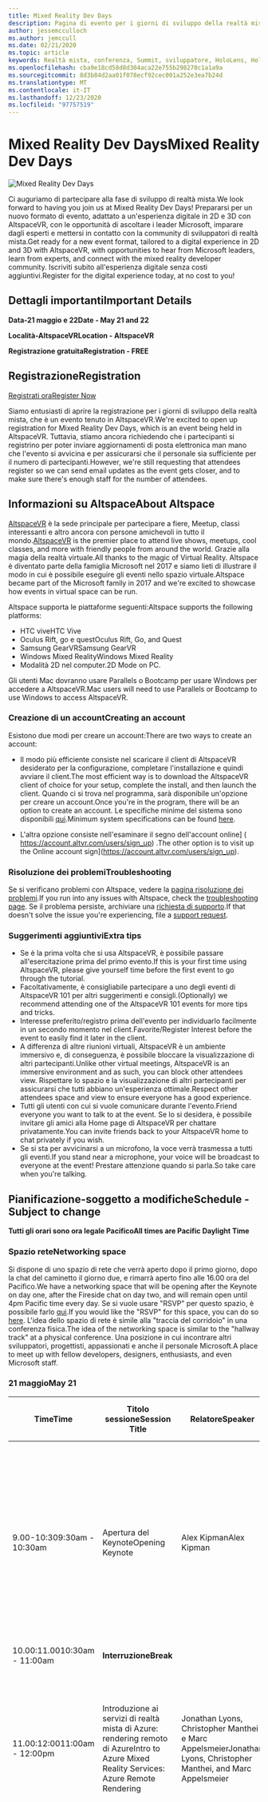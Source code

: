 ```yaml
---
title: Mixed Reality Dev Days
description: Pagina di evento per i giorni di sviluppo della realtà mista
author: jessemcculloch
ms.author: jemccull
ms.date: 02/21/2020
ms.topic: article
keywords: Realtà mista, conferenza, Summit, sviluppatore, HoloLens, HoloLens 2, Kinect
ms.openlocfilehash: cba9e18cd58d8d304aca22e755b298270c1a1a9a
ms.sourcegitcommit: 8d3b84d2aa01f078ecf92cec001a252e3ea7b24d
ms.translationtype: MT
ms.contentlocale: it-IT
ms.lasthandoff: 12/23/2020
ms.locfileid: "97757519"
---
```

# <a name="mixed-reality-dev-days"></a><span data-ttu-id="39ef7-104">Mixed Reality Dev Days</span><span class="sxs-lookup"><span data-stu-id="39ef7-104">Mixed Reality Dev Days</span></span>

![Mixed Reality Dev Days](images/MRDD/MRDevDaysBanner.png)

<span data-ttu-id="39ef7-106">Ci auguriamo di partecipare alla fase di sviluppo di realtà mista.</span><span class="sxs-lookup"><span data-stu-id="39ef7-106">We look forward to having you join us at Mixed Reality Dev Days!</span></span> <span data-ttu-id="39ef7-107">Prepararsi per un nuovo formato di evento, adattato a un'esperienza digitale in 2D e 3D con AltspaceVR, con le opportunità di ascoltare i leader Microsoft, imparare dagli esperti e mettersi in contatto con la community di sviluppatori di realtà mista.</span><span class="sxs-lookup"><span data-stu-id="39ef7-107">Get ready for a new event format, tailored to a digital experience in 2D and 3D with AltspaceVR, with opportunities to hear from Microsoft leaders, learn from experts, and connect with the mixed reality developer community.</span></span> <span data-ttu-id="39ef7-108">Iscriviti subito all'esperienza digitale senza costi aggiuntivi.</span><span class="sxs-lookup"><span data-stu-id="39ef7-108">Register for the digital experience today, at no cost to you!</span></span>

## <a name="important-details"></a><span data-ttu-id="39ef7-109">Dettagli importanti</span><span class="sxs-lookup"><span data-stu-id="39ef7-109">Important Details</span></span>

<span data-ttu-id="39ef7-110">**Data-21 maggio e 22**</span><span class="sxs-lookup"><span data-stu-id="39ef7-110">**Date - May 21 and 22**</span></span>

<span data-ttu-id="39ef7-111">**Località-AltspaceVR**</span><span class="sxs-lookup"><span data-stu-id="39ef7-111">**Location - AltspaceVR**</span></span>

<span data-ttu-id="39ef7-112">**Registrazione gratuita**</span><span class="sxs-lookup"><span data-stu-id="39ef7-112">**Registration - FREE**</span></span>

## <a name="registration"></a><span data-ttu-id="39ef7-113">Registrazione</span><span class="sxs-lookup"><span data-stu-id="39ef7-113">Registration</span></span>

[<span data-ttu-id="39ef7-114">Registrati ora</span><span class="sxs-lookup"><span data-stu-id="39ef7-114">Register Now</span></span>](https://mixedrealityprod.microsoftcrmportals.com/MRDDRegistration/)

<span data-ttu-id="39ef7-115">Siamo entusiasti di aprire la registrazione per i giorni di sviluppo della realtà mista, che è un evento tenuto in AltspaceVR.</span><span class="sxs-lookup"><span data-stu-id="39ef7-115">We're excited to open up registration for Mixed Reality Dev Days, which is an event being held in AltspaceVR.</span></span> <span data-ttu-id="39ef7-116">Tuttavia, stiamo ancora richiedendo che i partecipanti si registrino per poter inviare aggiornamenti di posta elettronica man mano che l'evento si avvicina e per assicurarsi che il personale sia sufficiente per il numero di partecipanti.</span><span class="sxs-lookup"><span data-stu-id="39ef7-116">However, we're still requesting that attendees register so we can send email updates as the event gets closer, and to make sure there's enough staff for the number of attendees.</span></span>

## <a name="about-altspace"></a><span data-ttu-id="39ef7-117">Informazioni su Altspace</span><span class="sxs-lookup"><span data-stu-id="39ef7-117">About Altspace</span></span>

<span data-ttu-id="39ef7-118">[AltspaceVR](https://altvr.com/) è la sede principale per partecipare a fiere, Meetup, classi interessanti e altro ancora con persone amichevoli in tutto il mondo.</span><span class="sxs-lookup"><span data-stu-id="39ef7-118">[AltspaceVR](https://altvr.com/) is the premier place to attend live shows, meetups, cool classes, and more with friendly people from around the world.</span></span> <span data-ttu-id="39ef7-119">Grazie alla magia della realtà virtuale.</span><span class="sxs-lookup"><span data-stu-id="39ef7-119">All thanks to the magic of Virtual Reality.</span></span>  <span data-ttu-id="39ef7-120">Altspace è diventato parte della famiglia Microsoft nel 2017 e siamo lieti di illustrare il modo in cui è possibile eseguire gli eventi nello spazio virtuale.</span><span class="sxs-lookup"><span data-stu-id="39ef7-120">Altspace became part of the Microsoft family in 2017 and we're excited to showcase how events in virtual space can be run.</span></span>

<span data-ttu-id="39ef7-121">Altspace supporta le piattaforme seguenti:</span><span class="sxs-lookup"><span data-stu-id="39ef7-121">Altspace supports the following platforms:</span></span> 

* <span data-ttu-id="39ef7-122">HTC vive</span><span class="sxs-lookup"><span data-stu-id="39ef7-122">HTC Vive</span></span>
* <span data-ttu-id="39ef7-123">Oculus Rift, go e quest</span><span class="sxs-lookup"><span data-stu-id="39ef7-123">Oculus Rift, Go, and Quest</span></span>
* <span data-ttu-id="39ef7-124">Samsung GearVR</span><span class="sxs-lookup"><span data-stu-id="39ef7-124">Samsung GearVR</span></span>
* <span data-ttu-id="39ef7-125">Windows Mixed Reality</span><span class="sxs-lookup"><span data-stu-id="39ef7-125">Windows Mixed Reality</span></span>
* <span data-ttu-id="39ef7-126">Modalità 2D nel computer.</span><span class="sxs-lookup"><span data-stu-id="39ef7-126">2D Mode on PC.</span></span>  

<span data-ttu-id="39ef7-127">Gli utenti Mac dovranno usare Parallels o Bootcamp per usare Windows per accedere a AltspaceVR.</span><span class="sxs-lookup"><span data-stu-id="39ef7-127">Mac users will need to use Parallels or Bootcamp to use Windows to access AltspaceVR.</span></span>

### <a name="creating-an-account"></a><span data-ttu-id="39ef7-128">Creazione di un account</span><span class="sxs-lookup"><span data-stu-id="39ef7-128">Creating an account</span></span>

<span data-ttu-id="39ef7-129">Esistono due modi per creare un account:</span><span class="sxs-lookup"><span data-stu-id="39ef7-129">There are two ways to create an account:</span></span>

- <span data-ttu-id="39ef7-130">Il modo più efficiente consiste nel scaricare il client di AltspaceVR desiderato per la configurazione, completare l'installazione e quindi avviare il client.</span><span class="sxs-lookup"><span data-stu-id="39ef7-130">The most efficient way is to download the AltspaceVR client of choice for your setup, complete the install, and then launch the client.</span></span> <span data-ttu-id="39ef7-131">Quando ci si trova nel programma, sarà disponibile un'opzione per creare un account.</span><span class="sxs-lookup"><span data-stu-id="39ef7-131">Once you're in the program, there will be an option to create an account.</span></span>  <span data-ttu-id="39ef7-132">Le specifiche minime del sistema sono disponibili [qui](https://help.altvr.com/hc/en-us/articles/115003538414-Minimum-System-Specifications).</span><span class="sxs-lookup"><span data-stu-id="39ef7-132">Minimum system specifications can be found [here](https://help.altvr.com/hc/en-us/articles/115003538414-Minimum-System-Specifications).</span></span>

- <span data-ttu-id="39ef7-133">L'altra opzione consiste nell'esaminare il segno dell'account online] ( https://account.altvr.com/users/sign_up) .</span><span class="sxs-lookup"><span data-stu-id="39ef7-133">The other option is to visit up the Online account sign](https://account.altvr.com/users/sign_up).</span></span>

### <a name="troubleshooting"></a><span data-ttu-id="39ef7-134">Risoluzione dei problemi</span><span class="sxs-lookup"><span data-stu-id="39ef7-134">Troubleshooting</span></span>

<span data-ttu-id="39ef7-135">Se si verificano problemi con Altspace, vedere la [pagina risoluzione dei problemi](https://help.altvr.com/hc/en-us/sections/115000792634-Troubleshooting).</span><span class="sxs-lookup"><span data-stu-id="39ef7-135">If you run into any issues with Altspace, check the [troubleshooting page](https://help.altvr.com/hc/en-us/sections/115000792634-Troubleshooting).</span></span> <span data-ttu-id="39ef7-136">Se il problema persiste, archiviare una [richiesta di supporto](https://help.altvr.com/hc/en-us/requests/new).</span><span class="sxs-lookup"><span data-stu-id="39ef7-136">If that doesn't solve the issue you're experiencing, file a [support request](https://help.altvr.com/hc/en-us/requests/new).</span></span>

### <a name="extra-tips"></a><span data-ttu-id="39ef7-137">Suggerimenti aggiuntivi</span><span class="sxs-lookup"><span data-stu-id="39ef7-137">Extra tips</span></span>

- <span data-ttu-id="39ef7-138">Se è la prima volta che si usa AltspaceVR, è possibile passare all'esercitazione prima del primo evento.</span><span class="sxs-lookup"><span data-stu-id="39ef7-138">If this is your first time using AltspaceVR, please give yourself time before the first event to go through the tutorial.</span></span>
- <span data-ttu-id="39ef7-139">Facoltativamente, è consigliabile partecipare a uno degli eventi di AltspaceVR 101 per altri suggerimenti e consigli.</span><span class="sxs-lookup"><span data-stu-id="39ef7-139">(Optionally) we recommend attending one of the AltspaceVR 101 events for more tips and tricks.</span></span>
- <span data-ttu-id="39ef7-140">Interesse preferito/registro prima dell'evento per individuarlo facilmente in un secondo momento nel client.</span><span class="sxs-lookup"><span data-stu-id="39ef7-140">Favorite/Register Interest before the event to easily find it later in the client.</span></span>
- <span data-ttu-id="39ef7-141">A differenza di altre riunioni virtuali, AltspaceVR è un ambiente immersivo e, di conseguenza, è possibile bloccare la visualizzazione di altri partecipanti.</span><span class="sxs-lookup"><span data-stu-id="39ef7-141">Unlike other virtual meetings, AltspaceVR is an immersive environment and as such, you can block other attendees view.</span></span> <span data-ttu-id="39ef7-142">Rispettare lo spazio e la visualizzazione di altri partecipanti per assicurarsi che tutti abbiano un'esperienza ottimale.</span><span class="sxs-lookup"><span data-stu-id="39ef7-142">Respect other attendees space and view to ensure everyone has a good experience.</span></span>
- <span data-ttu-id="39ef7-143">Tutti gli utenti con cui si vuole comunicare durante l'evento.</span><span class="sxs-lookup"><span data-stu-id="39ef7-143">Friend everyone you want to talk to at the event.</span></span> <span data-ttu-id="39ef7-144">Se lo si desidera, è possibile invitare gli amici alla Home page di AltspaceVR per chattare privatamente.</span><span class="sxs-lookup"><span data-stu-id="39ef7-144">You can invite friends back to your AltspaceVR home to chat privately if you wish.</span></span>
- <span data-ttu-id="39ef7-145">Se si sta per avvicinarsi a un microfono, la voce verrà trasmessa a tutti gli eventi.</span><span class="sxs-lookup"><span data-stu-id="39ef7-145">If you stand near a microphone, your voice will be broadcast to everyone at the event!</span></span> <span data-ttu-id="39ef7-146">Prestare attenzione quando si parla.</span><span class="sxs-lookup"><span data-stu-id="39ef7-146">So take care when you're talking.</span></span>

## <a name="schedule---subject-to-change"></a><span data-ttu-id="39ef7-147">Pianificazione-soggetto a modifiche</span><span class="sxs-lookup"><span data-stu-id="39ef7-147">Schedule - Subject to change</span></span>

<span data-ttu-id="39ef7-148">**Tutti gli orari sono ora legale Pacifico**</span><span class="sxs-lookup"><span data-stu-id="39ef7-148">**All times are Pacific Daylight Time**</span></span> 

### <a name="networking-space"></a><span data-ttu-id="39ef7-149">Spazio rete</span><span class="sxs-lookup"><span data-stu-id="39ef7-149">Networking space</span></span>

<span data-ttu-id="39ef7-150">Si dispone di uno spazio di rete che verrà aperto dopo il primo giorno, dopo la chat del caminetto il giorno due, e rimarrà aperto fino alle 16.00 ora del Pacifico.</span><span class="sxs-lookup"><span data-stu-id="39ef7-150">We have a networking space that will be opening after the Keynote on day one, after the Fireside chat on day two, and will remain open until 4pm Pacific time every day.</span></span> <span data-ttu-id="39ef7-151">Se si vuole usare "RSVP" per questo spazio, è possibile farlo [qui](https://account.altvr.com/events/1472955760198550135).</span><span class="sxs-lookup"><span data-stu-id="39ef7-151">If you would like the "RSVP" for this space, you can do so [here](https://account.altvr.com/events/1472955760198550135).</span></span> <span data-ttu-id="39ef7-152">L'idea dello spazio di rete è simile alla "traccia del corridoio" in una conferenza fisica.</span><span class="sxs-lookup"><span data-stu-id="39ef7-152">The idea of the networking space is similar to the "hallway track" at a physical conference.</span></span>  <span data-ttu-id="39ef7-153">Una posizione in cui incontrare altri sviluppatori, progettisti, appassionati e anche il personale Microsoft.</span><span class="sxs-lookup"><span data-stu-id="39ef7-153">A place to meet up with fellow developers, designers, enthusiasts, and even Microsoft staff.</span></span>

### <a name="may-21"></a><span data-ttu-id="39ef7-154">21 maggio</span><span class="sxs-lookup"><span data-stu-id="39ef7-154">May 21</span></span>
|<span data-ttu-id="39ef7-155">**Time**</span><span class="sxs-lookup"><span data-stu-id="39ef7-155">**Time**</span></span>|<span data-ttu-id="39ef7-156">**Titolo sessione**</span><span class="sxs-lookup"><span data-stu-id="39ef7-156">**Session Title**</span></span>|<span data-ttu-id="39ef7-157">**Relatore**</span><span class="sxs-lookup"><span data-stu-id="39ef7-157">**Speaker**</span></span>|<span data-ttu-id="39ef7-158">**Descrizione**</span><span class="sxs-lookup"><span data-stu-id="39ef7-158">**Description**</span></span>|<span data-ttu-id="39ef7-159">**Collegamento alla pagina di evento**</span><span class="sxs-lookup"><span data-stu-id="39ef7-159">**Link to Event Page**</span></span>|
|---------|---------|---------|---------|---------|
|<span data-ttu-id="39ef7-160">9.00-10:30</span><span class="sxs-lookup"><span data-stu-id="39ef7-160">9:30am - 10:30am</span></span>|<span data-ttu-id="39ef7-161">Apertura del Keynote</span><span class="sxs-lookup"><span data-stu-id="39ef7-161">Opening Keynote</span></span>|<span data-ttu-id="39ef7-162">Alex Kipman</span><span class="sxs-lookup"><span data-stu-id="39ef7-162">Alex Kipman</span></span>|<span data-ttu-id="39ef7-163">Unisciti a noi perché Alex Kipman inizia il primo evento di sviluppo di realtà mista virtuale.</span><span class="sxs-lookup"><span data-stu-id="39ef7-163">Come join us as Alex Kipman starts our first ever virtual Mixed Reality Dev Days event.</span></span> <span data-ttu-id="39ef7-164">Se usi un auricolare VR, ti invitiamo a partecipare a AltspaceVR.</span><span class="sxs-lookup"><span data-stu-id="39ef7-164">If you're using a VR headset, we encourage you to join us in AltspaceVR.</span></span> <span data-ttu-id="39ef7-165">Se stai partecipando da un computer, Guarda la nostra livestream all'indirizzo [https://aka.ms/MRDDKeynote](https://aka.ms/MRDDKeynote)</span><span class="sxs-lookup"><span data-stu-id="39ef7-165">If you're joining from a computer, check out our livestream at [https://aka.ms/MRDDKeynote](https://aka.ms/MRDDKeynote)</span></span>|[<span data-ttu-id="39ef7-166">Pagina RSVP</span><span class="sxs-lookup"><span data-stu-id="39ef7-166">RSVP Page</span></span>](https://account.altvr.com/events/1475172303389065242)|
|<span data-ttu-id="39ef7-167">10.00:11.00</span><span class="sxs-lookup"><span data-stu-id="39ef7-167">10:30am - 11:00am</span></span>|<span data-ttu-id="39ef7-168">**Interruzione**</span><span class="sxs-lookup"><span data-stu-id="39ef7-168">**Break**</span></span>||||
|<span data-ttu-id="39ef7-169">11.00:12:00</span><span class="sxs-lookup"><span data-stu-id="39ef7-169">11:00am - 12:00pm</span></span>|<span data-ttu-id="39ef7-170">Introduzione ai servizi di realtà mista di Azure: rendering remoto di Azure</span><span class="sxs-lookup"><span data-stu-id="39ef7-170">Intro to Azure Mixed Reality Services: Azure Remote Rendering</span></span>|<span data-ttu-id="39ef7-171">Jonathan Lyons, Christopher Manthei e Marc Appelsmeier</span><span class="sxs-lookup"><span data-stu-id="39ef7-171">Jonathan Lyons, Christopher Manthei, and Marc Appelsmeier</span></span>|<span data-ttu-id="39ef7-172">Il rendering remoto di Azure è appena entrato nell'anteprima pubblica.</span><span class="sxs-lookup"><span data-stu-id="39ef7-172">Azure Remote Rendering just entered public preview.</span></span>  <span data-ttu-id="39ef7-173">Informazioni su come usare ARR per eseguire il rendering di modelli 3D interattivi con centinaia di milioni di poligoni e trasmetterli a dispositivi come HoloLens 2 in tempo reale.</span><span class="sxs-lookup"><span data-stu-id="39ef7-173">Learn how you can use ARR to render interactive 3D models with hundreds of millions of polygons and stream them to devices like HoloLens 2 in real time.</span></span>|[<span data-ttu-id="39ef7-174">Pagina RSVP</span><span class="sxs-lookup"><span data-stu-id="39ef7-174">RSVP Page</span></span>](https://account.altvr.com/events/1475002657985790153)|
|<span data-ttu-id="39ef7-175">11.00:12:00</span><span class="sxs-lookup"><span data-stu-id="39ef7-175">11:00am - 12:00pm</span></span>|<span data-ttu-id="39ef7-176">Introduzione a Unreal + MRTK per HoloLens 2</span><span class="sxs-lookup"><span data-stu-id="39ef7-176">Intro to Unreal + MRTK for HoloLens 2</span></span>|<span data-ttu-id="39ef7-177">Estate Wu & Luis Valverde</span><span class="sxs-lookup"><span data-stu-id="39ef7-177">Summer Wu & Luis Valverde</span></span>|<span data-ttu-id="39ef7-178">Il supporto di Unreal Engine per HoloLens 2 ha raggiunto lo stato pronto per la produzione con la versione di UE 4,25 nel maggio.</span><span class="sxs-lookup"><span data-stu-id="39ef7-178">Unreal Engine support for HoloLens 2 reached production-ready status with the release of UE 4.25 in May!</span></span> <span data-ttu-id="39ef7-179">Insieme all'UE 4,25, in risposta alla domanda più approfondita degli sviluppatori, dal momento che il supporto HoloLens di Unreal è stato prima fornito in anteprima, il nostro team ha rilasciato il primo componente del Toolkit di realtà misto per Unreal: strumenti UX 0,8.</span><span class="sxs-lookup"><span data-stu-id="39ef7-179">Alongside UE 4.25, in response to the top ask we've been hearing from developers since Unreal's HoloLens support first shipped in preview, our team released the first component of the Mixed Reality Toolkit for Unreal: UX Tools 0.8.</span></span> <span data-ttu-id="39ef7-180">In questo discorso verrà fornita una panoramica delle funzionalità disponibili in Unreal Engine 4 e MRTK per Unreal e come usarle per creare esperienze epiche per HoloLens 2.</span><span class="sxs-lookup"><span data-stu-id="39ef7-180">In this talk, we'll provide an overview of the features provided in Unreal Engine 4 and MRTK for Unreal, and how to use them to build epic experiences for HoloLens 2.</span></span>|[<span data-ttu-id="39ef7-181">Pagina RSVP</span><span class="sxs-lookup"><span data-stu-id="39ef7-181">RSVP Page</span></span>](https://account.altvr.com/events/1475006046102618860)|
|<span data-ttu-id="39ef7-182">11.00:12:00</span><span class="sxs-lookup"><span data-stu-id="39ef7-182">11:00am - 12:00pm</span></span>|<span data-ttu-id="39ef7-183">Introduzione a HoloLens 2 e Unity</span><span class="sxs-lookup"><span data-stu-id="39ef7-183">Getting started with the HoloLens 2 and Unity</span></span>|<span data-ttu-id="39ef7-184">Dan Miller-Unity</span><span class="sxs-lookup"><span data-stu-id="39ef7-184">Dan Miller - Unity</span></span>|<span data-ttu-id="39ef7-185">Informazioni di base sulla configurazione di Unity e sulla compilazione per HoloLens 2.</span><span class="sxs-lookup"><span data-stu-id="39ef7-185">Learn the basics of setting up Unity and building for the HoloLens 2.</span></span> <span data-ttu-id="39ef7-186">In questa presentazione vengono illustrate le procedure consigliate, le funzionalità di base di HoloLens 2 e come aggiungere rapidamente il supporto e l'interattività del controllo della mano con le API di Unity Native</span><span class="sxs-lookup"><span data-stu-id="39ef7-186">This presentation will cover best practices, basic features of the HoloLens 2 and how to quickly add hand tracking support and interactivity with native Unity APIs</span></span>|[<span data-ttu-id="39ef7-187">Pagina RSVP</span><span class="sxs-lookup"><span data-stu-id="39ef7-187">RSVP Page</span></span>](https://account.altvr.com/events/1472992231919977379)|
|<span data-ttu-id="39ef7-188">12.00-1:00</span><span class="sxs-lookup"><span data-stu-id="39ef7-188">12:00pm - 1:00pm</span></span>|<span data-ttu-id="39ef7-189">**Pranzo**</span><span class="sxs-lookup"><span data-stu-id="39ef7-189">**Lunch**</span></span>||||
|<span data-ttu-id="39ef7-190">1: pm-14:00</span><span class="sxs-lookup"><span data-stu-id="39ef7-190">1:00pm - 2:00pm</span></span>|<span data-ttu-id="39ef7-191">Introduzione ai servizi di realtà mista di Azure: ancoraggi spaziali di Azure</span><span class="sxs-lookup"><span data-stu-id="39ef7-191">Intro to Azure Mixed Reality Services: Azure Spatial Anchors</span></span>|<span data-ttu-id="39ef7-192">Il & di "di Vicente" di Vicente Rivera</span><span class="sxs-lookup"><span data-stu-id="39ef7-192">Archana Iyer & Vicente Rivera</span></span>|<span data-ttu-id="39ef7-193">Panoramica di Azure Spatial Anchor (ASA) e degli scenari pertinenti.</span><span class="sxs-lookup"><span data-stu-id="39ef7-193">An overview of Azure Spatial Anchors (ASA) and relevant scenarios.</span></span> <span data-ttu-id="39ef7-194">Questo discorso esaminerà le nuove funzionalità sviluppate nel corso dell'anno scorso, con esempi di codice su come usarli.</span><span class="sxs-lookup"><span data-stu-id="39ef7-194">This talk will go over new capabilities developed in the past year, with code samples on how to use them.</span></span> <span data-ttu-id="39ef7-195">Verranno illustrate le procedure consigliate durante la compilazione con ASA e il modo in cui è possibile iniziare a integrarlo nei prodotti.</span><span class="sxs-lookup"><span data-stu-id="39ef7-195">We'll go over best practices while building with ASA and how you can start integrating it into your products.</span></span>|[<span data-ttu-id="39ef7-196">Pagina RSVP</span><span class="sxs-lookup"><span data-stu-id="39ef7-196">RSVP Page</span></span>](https://account.altvr.com/events/1475008244597392161)|
|<span data-ttu-id="39ef7-197">1: pm-14:00</span><span class="sxs-lookup"><span data-stu-id="39ef7-197">1:00pm - 2:00pm</span></span>|<span data-ttu-id="39ef7-198">Introduzione a MRTK-Unity</span><span class="sxs-lookup"><span data-stu-id="39ef7-198">Intro to MRTK-Unity</span></span>|<span data-ttu-id="39ef7-199">Catherine Diaz</span><span class="sxs-lookup"><span data-stu-id="39ef7-199">Catherine Diaz</span></span>|<span data-ttu-id="39ef7-200">La sessione introduttiva a MRTK sarà un'esercitazione su come creare un'app MRTK dall'inizio alla fine.</span><span class="sxs-lookup"><span data-stu-id="39ef7-200">The Introduction to MRTK session will be a tutorial on how to create an MRTK app from start to finish.</span></span>  <span data-ttu-id="39ef7-201">Questo discorso approfondisce i concetti di interazione e Mostra le funzionalità multipiattaforma di MRTK.</span><span class="sxs-lookup"><span data-stu-id="39ef7-201">This talk will go over interaction concepts and show MRTK’s multi-platform capabilities.</span></span>|[<span data-ttu-id="39ef7-202">Pagina RSVP</span><span class="sxs-lookup"><span data-stu-id="39ef7-202">RSVP Page</span></span>](https://account.altvr.com/events/1475010228134085240)|
|<span data-ttu-id="39ef7-203">1: pm-14:00</span><span class="sxs-lookup"><span data-stu-id="39ef7-203">1:00pm - 2:00pm</span></span>|<span data-ttu-id="39ef7-204">Informazioni sull'app Surfaces</span><span class="sxs-lookup"><span data-stu-id="39ef7-204">Learnings from the MR Surfaces App</span></span>|<span data-ttu-id="39ef7-205">Lars Simkins</span><span class="sxs-lookup"><span data-stu-id="39ef7-205">Lars Simkins</span></span>|<span data-ttu-id="39ef7-206">Unisciti ai tecnici che usano l'app MRDL Surfaces per HoloLens 2 perché parlano della storia di progettazione dell'app e delle caratteristiche tecniche.</span><span class="sxs-lookup"><span data-stu-id="39ef7-206">Join the engineers behind the MRDL Surfaces app for HoloLens 2 as they talk about the app’s design story and technical highlights.</span></span>|[<span data-ttu-id="39ef7-207">Pagina RSVP</span><span class="sxs-lookup"><span data-stu-id="39ef7-207">RSVP Page</span></span>](https://account.altvr.com/events/1475013412952998418)|
|<span data-ttu-id="39ef7-208">2: pm-14:00</span><span class="sxs-lookup"><span data-stu-id="39ef7-208">2:00pm - 2:30pm</span></span>|<span data-ttu-id="39ef7-209">**Interruzione**</span><span class="sxs-lookup"><span data-stu-id="39ef7-209">**Break**</span></span>||||
|<span data-ttu-id="39ef7-210">14.30-16.30</span><span class="sxs-lookup"><span data-stu-id="39ef7-210">2:30pm - 3:30pm</span></span>|<span data-ttu-id="39ef7-211">Integrazione di Unity rilevamento del corpo di Azure Kinect</span><span class="sxs-lookup"><span data-stu-id="39ef7-211">Azure Kinect Body Tracking Unity Integration</span></span>|<span data-ttu-id="39ef7-212">Angus Antley</span><span class="sxs-lookup"><span data-stu-id="39ef7-212">Angus Antley</span></span>| <span data-ttu-id="39ef7-213">Informazioni su come guidare i caratteri in Unity usando Azure Kinect Body Tracking SDK.</span><span class="sxs-lookup"><span data-stu-id="39ef7-213">Learn how to drive characters in Unity using the Azure Kinect Body Tracking SDK.</span></span>|[<span data-ttu-id="39ef7-214">Pagina RSVP</span><span class="sxs-lookup"><span data-stu-id="39ef7-214">RSVP Page</span></span>](https://account.altvr.com/events/1475015668867793376)|
|<span data-ttu-id="39ef7-215">14.30-16.30</span><span class="sxs-lookup"><span data-stu-id="39ef7-215">2:30pm - 3:30pm</span></span>|<span data-ttu-id="39ef7-216">Blocchi predefiniti di MRTK</span><span class="sxs-lookup"><span data-stu-id="39ef7-216">MRTK’s UX Building Blocks</span></span>|<span data-ttu-id="39ef7-217">Yoon Park</span><span class="sxs-lookup"><span data-stu-id="39ef7-217">Yoon Park</span></span>|<span data-ttu-id="39ef7-218">Approfondimento sui componenti UX di MRTK che consentono di creare esperienze di realtà miste.</span><span class="sxs-lookup"><span data-stu-id="39ef7-218">Deep dive on the MRTK’s UX components that help you build beautiful mixed reality experiences.</span></span>|[<span data-ttu-id="39ef7-219">Pagina RSVP</span><span class="sxs-lookup"><span data-stu-id="39ef7-219">RSVP Page</span></span>](https://account.altvr.com/events/1475017558024257973)|
|<span data-ttu-id="39ef7-220">14.30-16.30</span><span class="sxs-lookup"><span data-stu-id="39ef7-220">2:30pm - 3:30pm</span></span>|<span data-ttu-id="39ef7-221">Strumenti per le prestazioni di MRTK</span><span class="sxs-lookup"><span data-stu-id="39ef7-221">MRTK Performance Tools</span></span>|<span data-ttu-id="39ef7-222">Eveleigh & David Kline</span><span class="sxs-lookup"><span data-stu-id="39ef7-222">Kurtis Eveleigh & David Kline</span></span>|<span data-ttu-id="39ef7-223">Introduzione agli strumenti per le prestazioni, sia in MRTK che in esterno, e una panoramica dello shader standard MRTK.</span><span class="sxs-lookup"><span data-stu-id="39ef7-223">An introduction to performance tools, both in MRTK and external, and an overview of the MRTK Standard Shader.</span></span>|[<span data-ttu-id="39ef7-224">Pagina RSVP</span><span class="sxs-lookup"><span data-stu-id="39ef7-224">RSVP Page</span></span>](https://account.altvr.com/events/1475019477857861856)|
|<span data-ttu-id="39ef7-225">3: pm-16:00</span><span class="sxs-lookup"><span data-stu-id="39ef7-225">3:30pm - 4:00pm</span></span>|<span data-ttu-id="39ef7-226">**Interruzione**</span><span class="sxs-lookup"><span data-stu-id="39ef7-226">**Break**</span></span>||||
|<span data-ttu-id="39ef7-227">4:00-5:00</span><span class="sxs-lookup"><span data-stu-id="39ef7-227">4:00pm - 5:00pm</span></span>|<span data-ttu-id="39ef7-228">Lo stato della realtà mista, in cui le aziende stanno individuando il successo</span><span class="sxs-lookup"><span data-stu-id="39ef7-228">The State of Mixed Reality--Where Companies are finding Success</span></span>|<span data-ttu-id="39ef7-229">Ori Amiga & Matt Fleckenstein</span><span class="sxs-lookup"><span data-stu-id="39ef7-229">Ori Amiga & Matt Fleckenstein</span></span>|<span data-ttu-id="39ef7-230">L'elaborazione perimetrale con latenza ultra-bassa, abbinata ad intelligenza artificiale e realtà mista, costituisce la base per la nuova generazione di esperienze.</span><span class="sxs-lookup"><span data-stu-id="39ef7-230">Ultra-low latency edge computing, coupled with AI and mixed reality, is the foundation for the next generation of experiences.</span></span> <span data-ttu-id="39ef7-231">Fondendo i mondi digitali e fisici in esperienze di elaborazione diffuse, la realtà mista sta abilitando le possibilità che avremmo potuto sognare solo in precedenza.</span><span class="sxs-lookup"><span data-stu-id="39ef7-231">By blending the digital and the physical worlds into ubiquitous computing experiences, mixed reality is enabling possibilities we could have only dreamed of previously.</span></span> <span data-ttu-id="39ef7-232">In questa sessione, ori e Matt forniranno una conoscenza univoca dell'opportunità di mercato in realtà mista oggi e in futuro.</span><span class="sxs-lookup"><span data-stu-id="39ef7-232">In this session, Ori and Matt will provide unique insight into the mixed reality market opportunity today and in the future.</span></span> <span data-ttu-id="39ef7-233">Esamineranno il modo in cui Microsoft contribuisce alle aziende leader nella produzione, all'assistenza sanitaria e al commercio al dettaglio la potenza della realtà mista per promuovere l'efficienza aziendale e trasformare le esperienze dei clienti e dei dipendenti.</span><span class="sxs-lookup"><span data-stu-id="39ef7-233">They'll highlight how Microsoft is helping leading enterprises in manufacturing, health care, and retail harness the power of mixed reality to drive business efficiency and transform customer and employee experiences.</span></span>|[<span data-ttu-id="39ef7-234">Pagina RSVP</span><span class="sxs-lookup"><span data-stu-id="39ef7-234">RSVP Page</span></span>](https://account.altvr.com/events/1475759753555608230)|
||||||

### <a name="may-22"></a><span data-ttu-id="39ef7-235">22 mag</span><span class="sxs-lookup"><span data-stu-id="39ef7-235">May 22</span></span>
|<span data-ttu-id="39ef7-236">**Time**</span><span class="sxs-lookup"><span data-stu-id="39ef7-236">**Time**</span></span>|<span data-ttu-id="39ef7-237">**Titolo sessione**</span><span class="sxs-lookup"><span data-stu-id="39ef7-237">**Session Title**</span></span>|<span data-ttu-id="39ef7-238">**Relatore**</span><span class="sxs-lookup"><span data-stu-id="39ef7-238">**Speaker**</span></span>|<span data-ttu-id="39ef7-239">**Descrizione**</span><span class="sxs-lookup"><span data-stu-id="39ef7-239">**Description**</span></span>|<span data-ttu-id="39ef7-240">**Collegamento alla pagina di evento**</span><span class="sxs-lookup"><span data-stu-id="39ef7-240">**Link to Event Page**</span></span>|
|---------|---------|---------|---------|---------|
|<span data-ttu-id="39ef7-241">9.00-10:30</span><span class="sxs-lookup"><span data-stu-id="39ef7-241">9:30am - 10:30am</span></span>|<span data-ttu-id="39ef7-242">Chat focolare</span><span class="sxs-lookup"><span data-stu-id="39ef7-242">Fireside Chat</span></span>|<span data-ttu-id="39ef7-243">Alex Kipman & René Schulte</span><span class="sxs-lookup"><span data-stu-id="39ef7-243">Alex Kipman & René Schulte</span></span>|<span data-ttu-id="39ef7-244">Apertura del giorno 2 abbiamo invitato Microsoft MVP, Regional Director e membri della community straordinaria René Schulte per affrontare un incendio e chiacchierare sugli argomenti interessati dalla community.</span><span class="sxs-lookup"><span data-stu-id="39ef7-244">Opening up day two we have invited Microsoft MVP, Regional Director, and community member extraordinaire René Schulte to stand around a fire and chat about the topics the community is interested in.</span></span> <span data-ttu-id="39ef7-245">René ha raccolto domande dalla community per circa una settimana e ci si aspetta che sia un'ottima conversazione.</span><span class="sxs-lookup"><span data-stu-id="39ef7-245">René has been gathering questions from the community for about a week, and we expect it's going to be a great conversation.</span></span>|[<span data-ttu-id="39ef7-246">Pagina RSVP</span><span class="sxs-lookup"><span data-stu-id="39ef7-246">RSVP Page</span></span>](https://account.altvr.com/events/1472969601032651685)|
|<span data-ttu-id="39ef7-247">10.00:11.00</span><span class="sxs-lookup"><span data-stu-id="39ef7-247">10:30am - 11:00am</span></span>|<span data-ttu-id="39ef7-248">**Interruzione**</span><span class="sxs-lookup"><span data-stu-id="39ef7-248">**Break**</span></span>||||
|<span data-ttu-id="39ef7-249">11.00:12:00</span><span class="sxs-lookup"><span data-stu-id="39ef7-249">11:00am - 12:00pm</span></span>|<span data-ttu-id="39ef7-250">Progettazione di esperienze AR/VR con Microsoft Maquette</span><span class="sxs-lookup"><span data-stu-id="39ef7-250">Designing AR/VR experiences using Microsoft Maquette</span></span>|<span data-ttu-id="39ef7-251">Ricardo Acosta</span><span class="sxs-lookup"><span data-stu-id="39ef7-251">Ricardo Acosta</span></span>|<span data-ttu-id="39ef7-252">La progettazione di un'app per telefono o di un sito Web dispone di un flusso di lavoro ben definito.</span><span class="sxs-lookup"><span data-stu-id="39ef7-252">Designing a phone app or a website has a well-defined workflow.</span></span> <span data-ttu-id="39ef7-253">Sfortunatamente, grazie alla sua novità nella progettazione delle esperienze di realtà spaziale, può risultare difficile se si usa lo stesso flusso di lavoro o set di strumenti 2D.</span><span class="sxs-lookup"><span data-stu-id="39ef7-253">Unfortunately, because of its novelty designing spatial reality experiences can be tricky if you use the same 2D workflow or toolset.</span></span> <span data-ttu-id="39ef7-254">Fortunatamente, la nuova app Microsoft Maquette è incentrata sull'assistenza dei progettisti di UX per la progettazione.</span><span class="sxs-lookup"><span data-stu-id="39ef7-254">Luckily, the new Microsoft Maquette app focuses on helping UX designers to design.</span></span>|[<span data-ttu-id="39ef7-255">Pagina RSVP</span><span class="sxs-lookup"><span data-stu-id="39ef7-255">RSVP Page</span></span>](https://account.altvr.com/events/1475022385332618137)|
|<span data-ttu-id="39ef7-256">11.00:12:00</span><span class="sxs-lookup"><span data-stu-id="39ef7-256">11:00am - 12:00pm</span></span>|<span data-ttu-id="39ef7-257">MRTK Unity V2 & Beyond-come il feedback della community ci ha aiutato a migliorare MRTK</span><span class="sxs-lookup"><span data-stu-id="39ef7-257">MRTK Unity v2 & beyond - How community feedback helped us improve MRTK</span></span>|<span data-ttu-id="39ef7-258">Thalhammer Bernadette</span><span class="sxs-lookup"><span data-stu-id="39ef7-258">Bernadette Thalhammer</span></span>|<span data-ttu-id="39ef7-259">Una discussione su come abbiamo migliorato l'esperienza degli sviluppatori nell'ultimo anno ascoltando i commenti della community e in che modo gli sviluppatori possono applicare questi miglioramenti.</span><span class="sxs-lookup"><span data-stu-id="39ef7-259">A talk about how we've improved the developer experience over the last year by listening to feedback from the community and how developers can apply these improvements.</span></span> <span data-ttu-id="39ef7-260">Approfondiremo la documentazione e gli unit test, il nuovo componente manipolatore oggetti, usando la finestra di migrazione ed esplorerà alcuni frammenti di codice relativi alle domande più frequenti della community dev.</span><span class="sxs-lookup"><span data-stu-id="39ef7-260">We'll dive into the documentation and unit testing, the new object manipulator component, using the migration window and will explore some code snippets around our most frequently asked questions from the dev community.</span></span>|[<span data-ttu-id="39ef7-261">Pagina RSVP</span><span class="sxs-lookup"><span data-stu-id="39ef7-261">RSVP Page</span></span>](https://account.altvr.com/events/1475021020329935837)|
|<span data-ttu-id="39ef7-262">11.00:12:00</span><span class="sxs-lookup"><span data-stu-id="39ef7-262">11:00am - 12:00pm</span></span>|<span data-ttu-id="39ef7-263">Plug-in Unreal Engine di Slope scuro per Azure Kinect DK</span><span class="sxs-lookup"><span data-stu-id="39ef7-263">Dark Slope's Unreal Engine plugin for the Azure Kinect DK</span></span>|<span data-ttu-id="39ef7-264">Ben Unsworth-Slope scuro</span><span class="sxs-lookup"><span data-stu-id="39ef7-264">Ben Unsworth - Dark Slope</span></span>|<span data-ttu-id="39ef7-265">Informazioni su come Slope scuro USA Azure Kinect DK e i relativi SDK per creare Engagement interattivi in tempo reale in Unreal Engine.</span><span class="sxs-lookup"><span data-stu-id="39ef7-265">Learn how Dark Slope is using the Azure Kinect DK and its SDKs to build real-time interactive engagements in Unreal Engine.</span></span>|[<span data-ttu-id="39ef7-266">Pagina RSVP</span><span class="sxs-lookup"><span data-stu-id="39ef7-266">RSVP Page</span></span>](https://account.altvr.com/events/1475023906698953482)|
|<span data-ttu-id="39ef7-267">12.00-1:00</span><span class="sxs-lookup"><span data-stu-id="39ef7-267">12:00pm - 1:00pm</span></span>|<span data-ttu-id="39ef7-268">**Pranzo**</span><span class="sxs-lookup"><span data-stu-id="39ef7-268">**Lunch**</span></span>||||
|<span data-ttu-id="39ef7-269">1: pm-14:00</span><span class="sxs-lookup"><span data-stu-id="39ef7-269">1:00pm - 2:00pm</span></span>|<span data-ttu-id="39ef7-270">Introduzione a StereoKit-MR semplificato.</span><span class="sxs-lookup"><span data-stu-id="39ef7-270">Introducing StereoKit - MR Made Easy!</span></span>|<span data-ttu-id="39ef7-271">Nick Klingensmith</span><span class="sxs-lookup"><span data-stu-id="39ef7-271">Nick Klingensmith</span></span>|<span data-ttu-id="39ef7-272">StereoKit è una libreria di realtà mista Open Source facile da usare per la creazione di applicazioni HoloLens e VR con C# e OpenXR.</span><span class="sxs-lookup"><span data-stu-id="39ef7-272">StereoKit is an easy-to-use open-source mixed reality library for building HoloLens and VR applications with C# and OpenXR!</span></span> <span data-ttu-id="39ef7-273">StereoKit assegna la priorità allo sviluppo di applicazioni di realtà miste sopra tutte le altre, consentendo funzionalità come un sistema di input di realtà mista di prima classe, prestazioni rapide per impostazione predefinita anche su dispositivi mobili, tempo di iterazione rapida sul dispositivo e una pipeline di asset di runtime che consente a utenti e sviluppatori di caricare asset reali dal file System.</span><span class="sxs-lookup"><span data-stu-id="39ef7-273">StereoKit prioritizes mixed reality application development above all else, allowing for features such as a first-class mixed reality input system, fast performance by default even on mobile devices, quick iteration time on-device, and a runtime asset pipeline that lets users and developers load real assets from the file-system.</span></span> <span data-ttu-id="39ef7-274">Tutte queste e altre sono incluse in un pacchetto di un'API concisa, ben documentata, facile da imparare e facile da scrivere.</span><span class="sxs-lookup"><span data-stu-id="39ef7-274">All of this and more are packaged in a terse API that’s well documented, easy to learn, and easy to write!</span></span>|[<span data-ttu-id="39ef7-275">Pagina RSVP</span><span class="sxs-lookup"><span data-stu-id="39ef7-275">RSVP Page</span></span>](https://account.altvr.com/events/1475033325386072983)|
|<span data-ttu-id="39ef7-276">1: pm-14:00</span><span class="sxs-lookup"><span data-stu-id="39ef7-276">1:00pm - 2:00pm</span></span>|<span data-ttu-id="39ef7-277">Creazione di esperienze di MR immersive con Babylon.js e WebXR</span><span class="sxs-lookup"><span data-stu-id="39ef7-277">Building Immersive MR Experiences with Babylon.js and WebXR</span></span>|<span data-ttu-id="39ef7-278">Jason Carter & Raanan Weber</span><span class="sxs-lookup"><span data-stu-id="39ef7-278">Jason Carter & Raanan Weber</span></span>|<span data-ttu-id="39ef7-279">Scopri quanto è facile e potente per sviluppare esperienze di MR direttamente sul Web.</span><span class="sxs-lookup"><span data-stu-id="39ef7-279">Discover how easy and powerful it can be to develop MR experiences directly on the web.</span></span> <span data-ttu-id="39ef7-280">Babylon.js si impegna a essere una delle piattaforme di rendering Web più potenti, bellissime, semplici e aperte del mondo, rendendo più semplice sbloccare le funzionalità complete di MR tra piattaforme, dispositivi e ecosistemi.</span><span class="sxs-lookup"><span data-stu-id="39ef7-280">Babylon.js strives to be one of the most powerful, beautiful, simple, and open web rendering platforms in the world, making it easy to unlock full MR capabilities across platforms, devices, and ecosystems.</span></span> <span data-ttu-id="39ef7-281">Scopri gli ultimi sviluppi di Babylon.js e il suo supporto per WebXR.</span><span class="sxs-lookup"><span data-stu-id="39ef7-281">Come check out the latest developments of Babylon.js and its support of WebXR.</span></span>|[<span data-ttu-id="39ef7-282">Pagina RSVP</span><span class="sxs-lookup"><span data-stu-id="39ef7-282">RSVP Page</span></span>](https://account.altvr.com/events/1475027067660665006)|
|<span data-ttu-id="39ef7-283">1: pm-14:00</span><span class="sxs-lookup"><span data-stu-id="39ef7-283">1:00pm - 2:00pm</span></span>|<span data-ttu-id="39ef7-284">Uso dell'acustica del progetto con HoloLens 2</span><span class="sxs-lookup"><span data-stu-id="39ef7-284">Using Project Acoustics with HoloLens 2</span></span>|<span data-ttu-id="39ef7-285">Mike Chemistruck</span><span class="sxs-lookup"><span data-stu-id="39ef7-285">Mike Chemistruck</span></span>|<span data-ttu-id="39ef7-286">Scopri in che modo è possibile applicare alla realtà mista i progetti Acoustics, in precedenza disponibili solo per i titoli VR e console.</span><span class="sxs-lookup"><span data-stu-id="39ef7-286">See how Project Acoustics, previously only available for VR and Console titles, can be applied to Mixed Reality!</span></span> <span data-ttu-id="39ef7-287">Informazioni sul modo in cui il sistema ricrea gli effetti reali, ad esempio l'occlusione diffratta e il reindirizzamento di suoni intorno a porte e angoli fisici e la riverberazione in geometrie complesse con più spazi connessi, tutto nel budget di calcolo di un HoloLens 2.</span><span class="sxs-lookup"><span data-stu-id="39ef7-287">Learn how the system recreates real-world effects such as diffracted occlusion and redirection of sounds around physical doorways and corners, and reverberation in complex geometries with multiple connected spaces, all within the compute budget of a HoloLens 2.</span></span>|[<span data-ttu-id="39ef7-288">Pagina RSVP</span><span class="sxs-lookup"><span data-stu-id="39ef7-288">RSVP Page</span></span>](https://account.altvr.com/events/1475028307488539424)|
|<span data-ttu-id="39ef7-289">2: pm-14:00</span><span class="sxs-lookup"><span data-stu-id="39ef7-289">2:00pm - 2:30pm</span></span>|<span data-ttu-id="39ef7-290">**Interruzione**</span><span class="sxs-lookup"><span data-stu-id="39ef7-290">**Break**</span></span>||||
|<span data-ttu-id="39ef7-291">14.30-16.30</span><span class="sxs-lookup"><span data-stu-id="39ef7-291">2:30pm - 3:30pm</span></span>|<span data-ttu-id="39ef7-292">Comunicazione remota olografica: iterazione rapida & grafica supercaricata in HoloLens</span><span class="sxs-lookup"><span data-stu-id="39ef7-292">Holographic Remoting - Rapid iteration & supercharged graphics on HoloLens</span></span>|<span data-ttu-id="39ef7-293">Brent Jackson</span><span class="sxs-lookup"><span data-stu-id="39ef7-293">Brent Jackson</span></span>|<span data-ttu-id="39ef7-294">HoloLens offre una piattaforma di elaborazione mobile rivoluzionaria come nessun'altra, ma è limitata alla potenza di elaborazione di un dispositivo mobile.</span><span class="sxs-lookup"><span data-stu-id="39ef7-294">HoloLens delivers a revolutionary mobile computing platform like no other, but it’s limited to the processing power of a mobile device.</span></span> <span data-ttu-id="39ef7-295">La comunicazione remota olografica offre la potenza non elaborata di un computer in grado di supportare VR per HoloLens e, con la comunicazione remota di Unity editor, non è più necessario compilare e distribuire le app per testarle in un dispositivo.</span><span class="sxs-lookup"><span data-stu-id="39ef7-295">Holographic remoting brings the raw power of a VR capable computer to HoloLens, and with Unity in-editor remoting you no longer have to build and deploy your apps to test them on a device.</span></span> <span data-ttu-id="39ef7-296">Informazioni su come la comunicazione remota olografica può migliorare le prestazioni delle applicazioni e degli sviluppatori.</span><span class="sxs-lookup"><span data-stu-id="39ef7-296">Learn how Holographic remoting can increase the performance of your applications, and your developers.</span></span>|[<span data-ttu-id="39ef7-297">Pagina RSVP</span><span class="sxs-lookup"><span data-stu-id="39ef7-297">RSVP Page</span></span>](https://account.altvr.com/events/1475030022195512129)|
|<span data-ttu-id="39ef7-298">14.30-16.30</span><span class="sxs-lookup"><span data-stu-id="39ef7-298">2:30pm - 3:30pm</span></span>|<span data-ttu-id="39ef7-299">OpenXR su HoloLens 2: realtà mista nativa multipiattaforma</span><span class="sxs-lookup"><span data-stu-id="39ef7-299">OpenXR on HoloLens 2: Cross-platform native mixed reality</span></span>|<span data-ttu-id="39ef7-300">Alex Turner</span><span class="sxs-lookup"><span data-stu-id="39ef7-300">Alex Turner</span></span>|<span data-ttu-id="39ef7-301">OpenXR 1,0 è qui.</span><span class="sxs-lookup"><span data-stu-id="39ef7-301">OpenXR 1.0 is here!</span></span> <span data-ttu-id="39ef7-302">Si sta creando un supporto per realtà mista in un motore o in un'app nativa da zero?</span><span class="sxs-lookup"><span data-stu-id="39ef7-302">Are you building mixed reality support into your own engine or native app from the ground up?</span></span> <span data-ttu-id="39ef7-303">In tal caso, Scopri i dettagli chiave della superficie dell'API nativa di OpenXR, le estensioni che offrono il set completo di funzionalità di HoloLens 2 alla vita e i partner della realtà di Firefox in StereoKit che hanno già distribuito app e Framework basati su OpenXR!</span><span class="sxs-lookup"><span data-stu-id="39ef7-303">If so, learn about the key details of the OpenXR native API surface, the extensions that bring the full feature set of HoloLens 2 to life, and the partners from Firefox Reality to StereoKit already shipping apps and frameworks built on OpenXR!</span></span> <span data-ttu-id="39ef7-304">Con OpenXR è possibile creare motori di realtà mista tra più fornitori e app native che si estendono all'ampia gamma di dispositivi nel settore.</span><span class="sxs-lookup"><span data-stu-id="39ef7-304">With OpenXR, you can build cross-vendor mixed reality engines and native apps that span the breadth of devices in the industry!</span></span>|[<span data-ttu-id="39ef7-305">Pagina RSVP</span><span class="sxs-lookup"><span data-stu-id="39ef7-305">RSVP Page</span></span>](https://account.altvr.com/events/1475031737691013286)|
|<span data-ttu-id="39ef7-306">14.30-16.30</span><span class="sxs-lookup"><span data-stu-id="39ef7-306">2:30pm - 3:30pm</span></span>|<span data-ttu-id="39ef7-307">Suggerimenti da un anno di sviluppo HoloLens 2</span><span class="sxs-lookup"><span data-stu-id="39ef7-307">Tips from a Year of HoloLens 2 Development</span></span> |<span data-ttu-id="39ef7-308">Peter vale</span><span class="sxs-lookup"><span data-stu-id="39ef7-308">Peter Vale</span></span>|<span data-ttu-id="39ef7-309">Il team di commercializzazione di HoloLens condividerà suggerimenti e lezioni appresi dall'anno scorso per collaborare con i nostri partner.</span><span class="sxs-lookup"><span data-stu-id="39ef7-309">The HoloLens commercialization team will share tips and lessons learned from the past year working with our partners.</span></span>  <span data-ttu-id="39ef7-310">Ottenere informazioni sui problemi più comuni, oltre alle procedure consigliate e alle tecniche che è possibile usare per preparare l'applicazione HoloLens 2 con i clienti.</span><span class="sxs-lookup"><span data-stu-id="39ef7-310">Gain insight into the most common issues along with best practices and techniques that you can use to get your HoloLens 2 application ready to share with your customers.</span></span>|[<span data-ttu-id="39ef7-311">Pagina RSVP</span><span class="sxs-lookup"><span data-stu-id="39ef7-311">RSVP Page</span></span>](https://account.altvr.com/events/1475034807686660828)|
||||||

## <a name="code-of-conduct-and-microsoft-standard-event-guidelines"></a><span data-ttu-id="39ef7-312">Codice di comportamento e linee guida per gli eventi standard Microsoft</span><span class="sxs-lookup"><span data-stu-id="39ef7-312">Code of Conduct and Microsoft Standard Event Guidelines</span></span>

### <a name="code-of-conduct"></a><span data-ttu-id="39ef7-313">Codice di comportamento</span><span class="sxs-lookup"><span data-stu-id="39ef7-313">Code of Conduct</span></span> 

<span data-ttu-id="39ef7-314">\**_La missione di Microsoft consiste nel consentire a ogni persona e ogni organizzazione del mondo di ottenere maggiori risultati. Sono inclusi tutti gli eventi e le raccolte Microsoft, tra cui le piattaforme digitali, in cui si cerca di creare un'esperienza intuitiva, semplice e intuitiva per tutti i partecipanti._* _</span><span class="sxs-lookup"><span data-stu-id="39ef7-314">\**_Microsoft's mission is to empower every person and every organization on the planet to achieve more. This includes all Microsoft events and gatherings, including on digital platforms, where we seek to create a respectful, friendly, fun, and inclusive experience for all participants._* _</span></span>  

<span data-ttu-id="39ef7-315">_*_Si prevede che tutti i partecipanti agli eventi digitali rispettino i principi di questo codice di comportamento, che copre l'evento digitale principale e tutte le attività correlate. Il comportamento, i messaggi, le immagini o le interazioni non sono tollerati da qualsiasi partecipante di terze parti, in qualsiasi forma, in qualsiasi aspetto del programma, incluse le attività aziendali e sociali, indipendentemente dalla posizione. Microsoft non tollererà molestie o discriminazioni basate su età, ascendenza, colore, identità del sesso o espressione, origine nazionale, disabilità fisica o mentale, religione, orientamento sessuale o qualsiasi altra caratteristica protetta da leggi locali, normative e ordinamenti applicabili._*_</span><span class="sxs-lookup"><span data-stu-id="39ef7-315">_*_We expect all digital event participants to uphold the principles of this Code of Conduct, which covers the main digital event and all related activities. We do not tolerate disruptive or disrespectful behavior, messages, images, or interactions by any party participant, in any form, at any aspect of the program including business and social activities, regardless of location. Microsoft will not tolerate harassment or discrimination based on age, ancestry, color, gender identity or expression, national origin, physical or mental disability, religion, sexual orientation, or any other characteristic protected by applicable local laws, regulations, and ordinances._*_</span></span>  

<span data-ttu-id="39ef7-316">_*_La fotografia, il video o la registrazione del contenuto della sessione o delle presentazioni in qualsiasi formato condiviso nei canali sociali è vietato. Invitiamo tutti gli utenti a contribuire alla creazione di un ambiente accogliente e sicuro. Segnala eventuali preoccupazioni, comportamenti molesti, sospetti o attività di disturbo per la hotline di condotta aziendale (1-877-320-MSFT o [buscond@microsoft.com](mailto:buscond@microsoft.com) ). Microsoft si riserva il diritto di rifiutare l'ammissione o rimuovere qualsiasi persona da giorni di sviluppo di realtà mista in qualsiasi momento a sua esclusiva discrezione._*_</span><span class="sxs-lookup"><span data-stu-id="39ef7-316">_*_Photography, video, or recording of session content or presentations in any format shared in social channels is prohibited. We encourage everyone to assist in creating a welcoming and safe environment. Please report any concerns, harassing behavior, suspicious, or disruptive activity to Business Conduct Hotline (1-877-320-MSFT or [buscond@microsoft.com](mailto:buscond@microsoft.com)). Microsoft reserves the right to refuse admittance to or remove any person from Mixed Reality Dev Days at any time at its sole discretion._*_</span></span>  

<span data-ttu-id="39ef7-317">_*_Invitiamo tutti a comportarsi responsabilmente all'interno dell'ambiente immersivo AltspaceVR come si farebbe per qualsiasi evento in-person. Rispettare lo spazio di altri utenti e non bloccare la visualizzazione di altri partecipanti della fase quando si partecipa all'evento.  Tenere presente che, come qualsiasi evento in-person, qualsiasi altro utente possa essere sentito da altri utenti nell'evento, se è necessario avere una conversazione privata, è consigliabile passare a un altro spazio all'interno di AltspaceVR, ad esempio la Home page di AltspaceVR_*_</span><span class="sxs-lookup"><span data-stu-id="39ef7-317">_*_We encourage everyone to behave responsibly within the AltspaceVR immersive environment as you would at any in-person event. Please respect other users space and do not block other attendees view of the stage when attending the event.  Be aware that like any in-person event, anything you say may be heard by other users at the event, if you require to have a private conversation then we recommend you take that to another space within AltspaceVR such as your AltspaceVR home_*_</span></span>


## <a name="frequently-asked-questions"></a><span data-ttu-id="39ef7-318">Domande frequenti</span><span class="sxs-lookup"><span data-stu-id="39ef7-318">Frequently Asked Questions</span></span>
<span data-ttu-id="39ef7-319">Questa sezione verrà aggiornata di frequente perché si ottengono altre domande.</span><span class="sxs-lookup"><span data-stu-id="39ef7-319">This section will be updated frequently as we get more questions from you!</span></span>

<span data-ttu-id="39ef7-320">_\*D\*\*-è possibile partecipare senza una cuffia VR? **R** : assolutamente. Anche se si ritiene che l'evento risulterà migliore con una cuffia VR, è necessario essere inclusi tra gli utenti che non possono partecipare a tale formato.  Altspace dispone di un client PC che può essere utilizzato per partecipare all'evento. \**_Altspace attualmente non dispone di un client che funziona sulla piattaforma Mac (si consiglia di usare Parallels o Bootcamp per creare un'installazione di Windows per l'uso di AltspaceVR in un Mac_*_.</span><span class="sxs-lookup"><span data-stu-id="39ef7-320">_*Q*\* - Can I participate without a VR Headset? **A** - Absolutely. While we feel the event will be best experienced with a VR Headset, we want to be inclusive of people who can't join us in that format.  Altspace has a PC client that can be used to join the event. \**_Altspace does not currently have a client that works on the Mac platform (we recommend using Parallels or Bootcamp to create a Windows install to use AltspaceVR on a MAC_*_.</span></span>  
  
<span data-ttu-id="39ef7-321">_ \*Q\*\*-ricerca per categorie partecipare all'esperienza 2D?</span><span class="sxs-lookup"><span data-stu-id="39ef7-321">_ *Q*\* - How do I join the 2D experience?</span></span>  
<span data-ttu-id="39ef7-322">**A** -da un PC è possibile [scaricare il client di Altspace](https://altvr.com/get-altspacevr/) tramite Windows Store o Steam.</span><span class="sxs-lookup"><span data-stu-id="39ef7-322">**A** - From a PC you have the option to [download the Altspace Client](https://altvr.com/get-altspacevr/) via the Windows Store or Steam.</span></span> <span data-ttu-id="39ef7-323">Dopo aver scaricato il client, sarà necessario creare un account ed eseguire l'accesso.</span><span class="sxs-lookup"><span data-stu-id="39ef7-323">After downloading the client, you will need to create an account, and log in.</span></span> <span data-ttu-id="39ef7-324">Informazioni su come spostarsi all'interno dell'esperienza 2D sono disponibili [qui](https://help.altvr.com/hc/en-us/articles/115003528373-How-do-I-control-my-avatar-with-Mouse-Keyboard-).</span><span class="sxs-lookup"><span data-stu-id="39ef7-324">Info on how to navigate within the 2D experience can be found [here](https://help.altvr.com/hc/en-us/articles/115003528373-How-do-I-control-my-avatar-with-Mouse-Keyboard-).</span></span>
  
<span data-ttu-id="39ef7-325">**Q** -chi deve partecipare ai giorni di sviluppo della realtà mista</span><span class="sxs-lookup"><span data-stu-id="39ef7-325">**Q** - Who should attend Mixed Reality Dev Days</span></span>  
<span data-ttu-id="39ef7-326">**R** : questo evento è incluso in tutti gli utenti che operano o svolgono nello spazio di realtà misto.</span><span class="sxs-lookup"><span data-stu-id="39ef7-326">**A** - This event is inclusive of everyone who works or plays in the Mixed Reality space.</span></span> <span data-ttu-id="39ef7-327">Sebbene la maggior parte del contenuto sia destinata agli sviluppatori, sappiamo anche che è disponibile un contenuto interessante per un'ampia gamma di ruoli, oltre agli sviluppatori.</span><span class="sxs-lookup"><span data-stu-id="39ef7-327">While most of the content is going to be developer-focused, we also know that there is interesting content for a wide variety of roles beyond developers.</span></span> <span data-ttu-id="39ef7-328">Ricordarsi di controllare la pianificazione degli aggiornamenti per visualizzare il tipo di contenuto che verrà fornito.</span><span class="sxs-lookup"><span data-stu-id="39ef7-328">Please remember to check the schedule for updates to see the kind of content we will be providing.</span></span>  

<span data-ttu-id="39ef7-329">**D** : non è possibile trovare l'evento in AltspaceVR</span><span class="sxs-lookup"><span data-stu-id="39ef7-329">**Q** - I cannot find the event in AltspaceVR</span></span>  
<span data-ttu-id="39ef7-330">**R** : si consiglia di seguire il collegamento nel browser del PC, accedere al sito Web AltspaceVR e fare clic su "interesse" per l'evento.</span><span class="sxs-lookup"><span data-stu-id="39ef7-330">**A** - We recommend following the link on your PC browser, logging in to the AltspaceVR website and clicking "Interested" on the event.</span></span>  <span data-ttu-id="39ef7-331">In questo modo l'evento verrà visualizzato nella scheda "interesse" della visualizzazione eventi del client AltspaceVR.</span><span class="sxs-lookup"><span data-stu-id="39ef7-331">This will make the event show up in your "Interested" tab in the Events view of the AltspaceVR client.</span></span>  <span data-ttu-id="39ef7-332">È anche possibile trovare l'evento nell'elenco "in primo piano".</span><span class="sxs-lookup"><span data-stu-id="39ef7-332">You should also find the event in the "Featured" list.</span></span>  

<span data-ttu-id="39ef7-333">**D** -ho partecipato all'evento ma ho molti messaggi dell'esercitazione che bloccano la visualizzazione</span><span class="sxs-lookup"><span data-stu-id="39ef7-333">**Q** - I joined the event but have lots of tutorial messages blocking my view</span></span>  
<span data-ttu-id="39ef7-334">**R** : se l'evento è stato aggiunto senza prima eseguire l'esercitazione per la prima volta, sarà necessario completare questa operazione per sbloccare la visualizzazione.</span><span class="sxs-lookup"><span data-stu-id="39ef7-334">**A** - If you have joined the event without first going through the first-time tutorial, you will need to complete this to unblock your view.</span></span>  <span data-ttu-id="39ef7-335">Questo è il motivo per cui è consigliabile accedere a AltspaceVR prima dell'evento per completare l'esercitazione per apprendere le nozioni di base per l'uso di questo ambiente immersivo.</span><span class="sxs-lookup"><span data-stu-id="39ef7-335">This is why we recommend logging on to AltspaceVR before the event to complete the tutorial to learn the basics to use this immersive environment.</span></span>

<!--  
**Q** -  
**A** -  
  
**Q** -  
**A** -  
  
**Q** -  
**A** -  
-->
